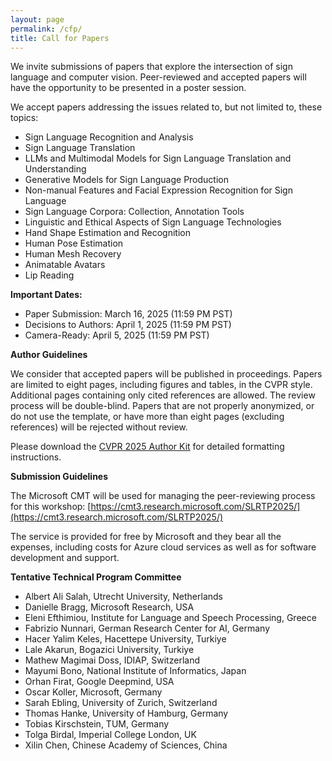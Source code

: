 ```yaml
---
layout: page
permalink: /cfp/
title: Call for Papers
---
```


We invite submissions of papers that explore the intersection of sign language and computer vision. Peer-reviewed and accepted papers will have the opportunity to be presented in a poster session. 

We accept papers addressing the issues related to, but not limited to, these topics: 

- Sign Language Recognition and Analysis
- Sign Language Translation
- LLMs and Multimodal Models for Sign Language Translation and Understanding
- Generative Models for Sign Language Production
- Non-manual Features and Facial Expression Recognition for Sign Language 
- Sign Language Corpora: Collection, Annotation Tools
- Linguistic and Ethical Aspects of Sign Language Technologies
- Hand Shape Estimation and Recognition 
- Human Pose Estimation 
- Human Mesh Recovery 
- Animatable Avatars
- Lip Reading

**Important Dates:** 

- Paper Submission: March 16, 2025 (11:59 PM PST)
- Decisions to Authors: April 1, 2025 (11:59 PM PST)
- Camera-Ready: April 5, 2025 (11:59 PM PST)

**Author Guidelines**

We consider that accepted papers will be published in proceedings. Papers are limited to eight pages, including figures and tables, in the CVPR style. Additional pages containing only cited references are allowed. The review process will be double-blind. Papers that are not properly anonymized, or do not use the template, or have more than eight pages (excluding references) will be rejected without review.

Please download the [CVPR 2025 Author Kit](https://github.com/cvpr-org/author-kit/releases) for detailed formatting instructions. 



**Submission Guidelines**

The Microsoft CMT will be used for managing the peer-reviewing process for this workshop: [https://cmt3.research.microsoft.com/SLRTP2025/](https://cmt3.research.microsoft.com/SLRTP2025/)

The service is provided for free by Microsoft and they bear all the expenses, including costs for Azure cloud services as well as for software development and support.

**Tentative Technical Program Committee**

- Albert Ali Salah, Utrecht University, Netherlands
- Danielle Bragg, Microsoft Research, USA
- Eleni Efthimiou, Institute for Language and Speech Processing, Greece
- Fabrizio Nunnari, German Research Center for AI, Germany
- Hacer Yalim Keles, Hacettepe University, Turkiye
- Lale Akarun, Bogazici University, Turkiye
- Mathew Magimai Doss, IDIAP, Switzerland
- Mayumi Bono, National Institute of Informatics, Japan
- Orhan Firat, Google Deepmind, USA
- Oscar Koller, Microsoft, Germany
- Sarah Ebling, University of Zurich, Switzerland
- Thomas Hanke, University of Hamburg, Germany
- Tobias Kirschstein, TUM, Germany
- Tolga Birdal, Imperial College London, UK
- Xilin Chen, Chinese Academy of Sciences, China

